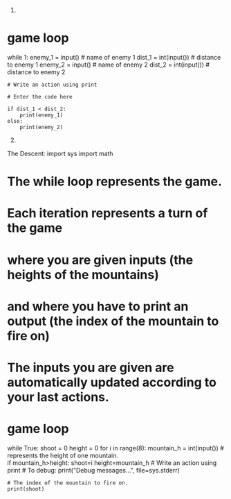 1) 
# game loop
while 1:
    enemy_1 = input()  # name of enemy 1
    dist_1 = int(input())  # distance to enemy 1
    enemy_2 = input()  # name of enemy 2
    dist_2 = int(input())  # distance to enemy 2

    # Write an action using print

    # Enter the code here
    
    if dist_1 < dist_2:
        print(enemy_1)
    else:
        print(enemy_2)
        
2)
The Descent:
import sys
import math

# The while loop represents the game.
# Each iteration represents a turn of the game
# where you are given inputs (the heights of the mountains)
# and where you have to print an output (the index of the mountain to fire on)
# The inputs you are given are automatically updated according to your last actions.


# game loop
while True:
    shoot = 0
    height = 0
    for i in range(8):
        mountain_h = int(input())  # represents the height of one mountain.  
        if mountain_h>height:
            shoot=i
            height=mountain_h
    # Write an action using print
    # To debug: print("Debug messages...", file=sys.stderr)

    # The index of the mountain to fire on.
    print(shoot)
